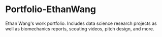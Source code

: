 # Portfolio-EthanWang
Ethan Wang's work portfolio. Includes data science research projects as well as biomechanics reports, scouting videos, pitch design, and more.
